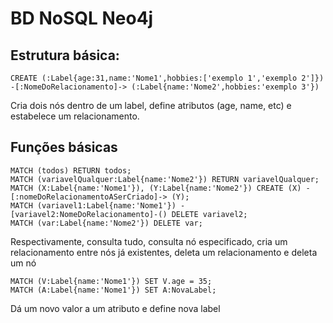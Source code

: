 # BD NoSQL Neo4j
## Estrutura básica:
~~~
CREATE (:Label{age:31,name:'Nome1',hobbies:['exemplo 1','exemplo 2']}) -[:NomeDoRelacionamento]-> (:Label{name:'Nome2',hobbies:'exemplo 3'})
~~~
Cria dois nós dentro de um label, define atributos (age, name, etc) e estabelece um relacionamento.

## Funções básicas
~~~
MATCH (todos) RETURN todos;
MATCH (variavelQualquer:Label{name:'Nome2'}) RETURN variavelQualquer;
MATCH (X:Label{name:'Nome1'}), (Y:Label{name:'Nome2'}) CREATE (X) -[:nomeDoRelacionamentoASerCriado]-> (Y);
MATCH (variavel1:Label{name:'Nome1'}) -[variavel2:NomeDoRelacionamento]-() DELETE variavel2;
MATCH (var:Label{name:'Nome2'}) DELETE var;
~~~
Respectivamente, consulta tudo, consulta nó especificado, cria um relacionamento entre nós já existentes, deleta um relacionamento e deleta um nó

~~~
MATCH (V:Label{name:'Nome1'}) SET V.age = 35;
MATCH (A:Label{name:'Nome1'}) SET A:NovaLabel;
~~~
Dá um novo valor a um atributo e define nova label

